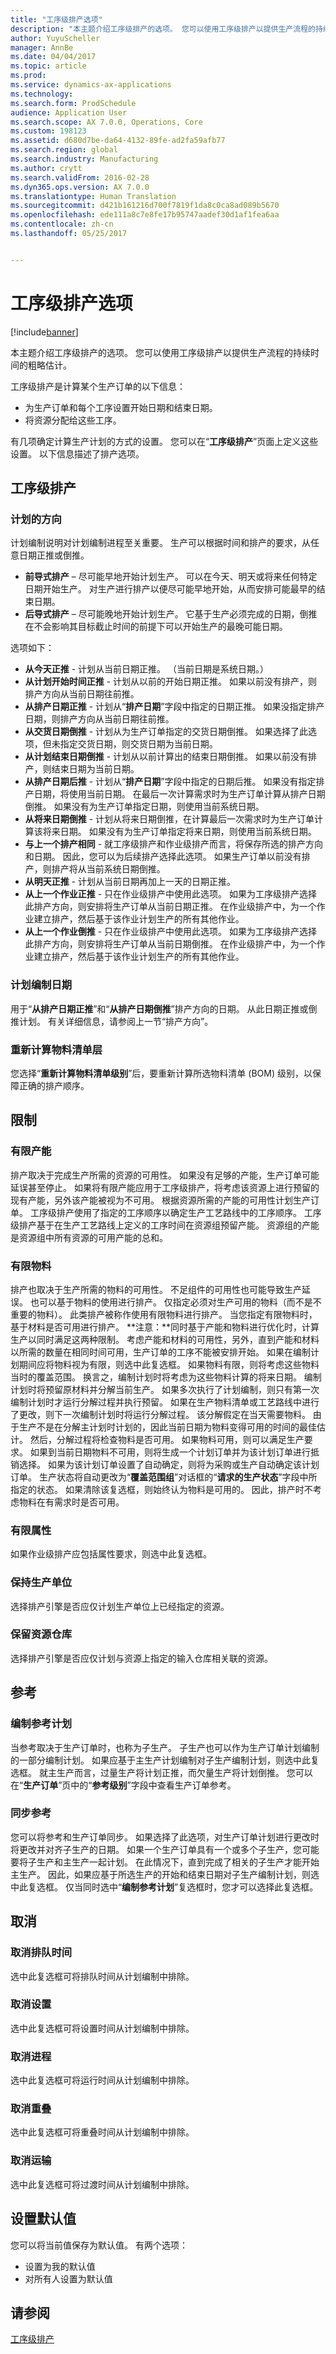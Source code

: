 ```yaml
---
title: "工序级排产选项"
description: "本主题介绍工序级排产的选项。 您可以使用工序级排产以提供生产流程的持续时间的粗略估计。"
author: YuyuScheller
manager: AnnBe
ms.date: 04/04/2017
ms.topic: article
ms.prod: 
ms.service: dynamics-ax-applications
ms.technology: 
ms.search.form: ProdSchedule
audience: Application User
ms.search.scope: AX 7.0.0, Operations, Core
ms.custom: 198123
ms.assetid: d680d7be-da64-4132-89fe-ad2fa59afb77
ms.search.region: global
ms.search.industry: Manufacturing
ms.author: crytt
ms.search.validFrom: 2016-02-28
ms.dyn365.ops.version: AX 7.0.0
ms.translationtype: Human Translation
ms.sourcegitcommit: d421b161216d700f7819f1da8c0ca8ad089b5670
ms.openlocfilehash: ede111a8c7e8fe17b95747aadef30d1af1fea6aa
ms.contentlocale: zh-cn
ms.lasthandoff: 05/25/2017


---
```


# <a name="operations-scheduling-options"></a>工序级排产选项

[!include[banner](../includes/banner.md)]


本主题介绍工序级排产的选项。 您可以使用工序级排产以提供生产流程的持续时间的粗略估计。

工序级排产是计算某个生产订单的以下信息：

-   为生产订单和每个工序设置开始日期和结束日期。
-   将资源分配给这些工序。

有几项确定计算生产计划的方式的设置。 您可以在“**工序级排产**”页面上定义这些设置。 以下信息描述了排产选项。

## <a name="operations-scheduling"></a>工序级排产
### <a name="scheduling-direction"></a>计划的方向

计划编制说明对计划编制进程至关重要。 生产可以根据时间和排产的要求，从任意日期正推或倒推。

-   **前导式排产** – 尽可能早地开始计划生产。 可以在今天、明天或将来任何特定日期开始生产。 对生产进行排产以便尽可能早地开始，从而安排可能最早的结束日期。
-   **后导式排产** – 尽可能晚地开始计划生产。 它基于生产必须完成的日期，倒推在不会影响其目标截止时间的前提下可以开始生产的最晚可能日期。

选项如下：

-   **从今天正推** - 计划从当前日期正推。 （当前日期是系统日期。）
-   **从计划开始时间正推** - 计划从以前的开始日期正推。 如果以前没有排产，则排产方向从当前日期往前推。
-   **从排产日期正推** - 计划从“**排产日期**”字段中指定的日期正推。 如果没指定排产日期，则排产方向从当前日期往前推。
-   **从交货日期倒推** - 计划从为生产订单指定的交货日期倒推。 如果选择了此选项，但未指定交货日期，则交货日期为当前日期。
-   **从计划结束日期倒推** - 计划从以前计算出的结束日期倒推。 如果以前没有排产，则结束日期为当前日期。
-   **从排产日期后推** - 计划从“**排产日期**”字段中指定的日期后推。 如果没有指定排产日期，将使用当前日期。 在最后一次计算需求时为生产订单计算从排产日期倒推。 如果没有为生产订单指定日期，则使用当前系统日期。
-   **从将来日期倒推** - 计划从将来日期倒推，在计算最后一次需求时为生产订单计算该将来日期。 如果没有为生产订单指定将来日期，则使用当前系统日期。
-   **与上一个排产相同** - 就工序级排产和作业级排产而言，将保存所选的排产方向和日期。 因此，您可以为后续排产选择此选项。 如果生产订单以前没有排产，则排产将从当前系统日期倒推。
-   **从明天正推** - 计划从当前日期再加上一天的日期正推。
-   **从上一个作业正推** - 只在作业级排产中使用此选项。 如果为工序级排产选择此排产方向，则安排将生产订单从当前日期正推。 在作业级排产中，为一个作业建立排产，然后基于该作业计划生产的所有其他作业。
-   **从上一个作业倒推** - 只在作业级排产中使用此选项。 如果为工序级排产选择此排产方向，则安排将生产订单从当前日期倒推。 在作业级排产中，为一个作业建立排产，然后基于该作业计划生产的所有其他作业。

### <a name="scheduling-date"></a>计划编制日期

用于“**从排产日期正推**”和“**从排产日期倒推**”排产方向的日期。 从此日期正推或倒推计划。 有关详细信息，请参阅上一节“排产方向”。

### <a name="recalculate-bom-levels"></a>重新计算物料清单层

您选择“**重新计算物料清单级别**”后，要重新计算所选物料清单 (BOM) 级别，以保障正确的排产顺序。

## <a name="limitations"></a>限制
### <a name="finite-capacity"></a>有限产能

排产取决于完成生产所需的资源的可用性。 如果没有足够的产能，生产订单可能延误甚至停止。 如果将有限产能应用于工序级排产，将考虑该资源上进行预留的现有产能，另外该产能被视为不可用。 根据资源所需的产能的可用性计划生产订单。 工序级排产使用了指定的工序顺序以确定生产工艺路线中的工序顺序。 工序级排产基于在生产工艺路线上定义的工序时间在资源组预留产能。 资源组的产能是资源组中所有资源的可用产能的总和。

### <a name="finite-material"></a>有限物料

排产也取决于生产所需的物料的可用性。 不足组件的可用性也可能导致生产延误。 也可以基于物料的使用进行排产。 仅指定必须对生产可用的物料（而不是不重要的物料）。 此类排产被称作使用有限物料进行排产。 当您指定有限物料时，基于材料是否可用进行排产。 **注意：**同时基于产能和物料进行优化时，计算生产以同时满足这两种限制。 考虑产能和材料的可用性，另外，直到产能和材料以所需的数量在相同时间可用，生产订单的工序不能被安排开始。 如果在编制计划期间应将物料视为有限，则选中此复选框。 如果物料有限，则将考虑这些物料当时的覆盖范围。 换言之，编制计划时将考虑为这些物料计算的将来日期。 编制计划时将预留原材料并分解当前生产。 如果多次执行了计划编制，则只有第一次编制计划时才运行分解过程并执行预留。 如果在生产物料清单或工艺路线中进行了更改，则下一次编制计划时将运行分解过程。 该分解假定在当天需要物料。 由于生产不是在分解主计划时计划的，因此当前日期为物料变得可用的时间的最佳估计。 然后，分解过程将检查物料是否可用。 如果物料可用，则可以满足生产要求。 如果到当前日期物料不可用，则将生成一个计划订单并为该计划订单进行抵销选择。 如果为该计划订单设置了自动确定，则将为采购或生产自动确定该计划订单。 生产状态将自动更改为“**覆盖范围组**”对话框的“**请求的生产状态**”字段中所指定的状态。 如果清除该复选框，则始终认为物料是可用的。 因此，排产时不考虑物料在有需求时是否可用。

### <a name="finite-property"></a>有限属性

如果作业级排产应包括属性要求，则选中此复选框。

### <a name="keep-production-unit"></a>保持生产单位

选择排产引擎是否应仅计划生产单位上已经指定的资源。

### <a name="keep-warehouse-from-resource"></a>保留资源仓库

选择排产引擎是否应仅计划与资源上指定的输入仓库相关联的资源。

## <a name="references"></a>参考
### <a name="schedule-references"></a>编制参考计划

当参考取决于生产订单时，也称为子生产。 子生产也可以作为生产订单计划编制的一部分编制计划。 如果应基于主生产计划编制对子生产编制计划，则选中此复选框。 就主生产而言，过量生产将计划正推，而欠量生产将计划倒推。 您可以在“**生产订单**”页中的“**参考级别**”字段中查看生产订单参考。

### <a name="synchronize-references"></a>同步参考

您可以将参考和生产订单同步。 如果选择了此选项，对生产订单计划进行更改时将更改并对齐子生产的日期。 如果一个生产订单具有一个或多个子生产，您可能要将子生产和主生产一起计划。 在此情况下，直到完成了相关的子生产才能开始主生产。 因此，如果应基于所选生产的开始和结束日期对子生产编制计划，则选中此复选框。 仅当同时选中“**编制参考计划**”复选框时，您才可以选择此复选框。

## <a name="cancellation"></a>取消
### <a name="cancel-queue-time"></a>取消排队时间

选中此复选框可将排队时间从计划编制中排除。

### <a name="cancel-setup"></a>取消设置

选中此复选框可将设置时间从计划编制中排除。

### <a name="cancel-process"></a>取消进程

选中此复选框可将运行时间从计划编制中排除。

### <a name="cancel-overlap"></a>取消重叠

选中此复选框可将重叠时间从计划编制中排除。

### <a name="cancel-transport"></a>取消运输

选中此复选框可将过渡时间从计划编制中排除。

## <a name="set-default"></a>设置默认值
您可以将当前值保存为默认值。 有两个选项：

-   设置为我的默认值
-   对所有人设置为默认值


<a name="see-also"></a>请参阅
--------

[工序级排产](operations-scheduling.md)




